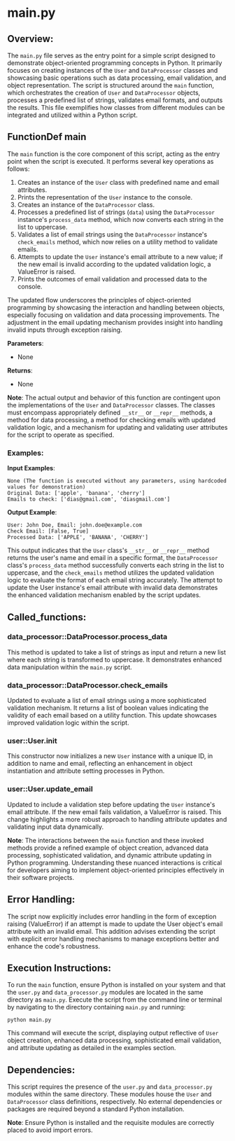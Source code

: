 # main.py

## Overview:
The `main.py` file serves as the entry point for a simple script designed to demonstrate object-oriented programming concepts in Python. It primarily focuses on creating instances of the `User` and `DataProcessor` classes and showcasing basic operations such as data processing, email validation, and object representation. The script is structured around the `main` function, which orchestrates the creation of `User` and `DataProcessor` objects, processes a predefined list of strings, validates email formats, and outputs the results. This file exemplifies how classes from different modules can be integrated and utilized within a Python script.

## FunctionDef main

The `main` function is the core component of this script, acting as the entry point when the script is executed. It performs several key operations as follows:

1. Creates an instance of the `User` class with predefined name and email attributes.
2. Prints the representation of the `User` instance to the console.
3. Creates an instance of the `DataProcessor` class.
4. Processes a predefined list of strings (`data`) using the `DataProcessor` instance's `process_data` method, which now converts each string in the list to uppercase.
5. Validates a list of email strings using the `DataProcessor` instance's `check_emails` method, which now relies on a utility method to validate emails.
6. Attempts to update the `User` instance's email attribute to a new value; if the new email is invalid according to the updated validation logic, a ValueError is raised.
7. Prints the outcomes of email validation and processed data to the console.

The updated flow underscores the principles of object-oriented programming by showcasing the interaction and handling between objects, especially focusing on validation and data processing improvements. The adjustment in the email updating mechanism provides insight into handling invalid inputs through exception raising.

**Parameters**:
- None

**Returns**:
- None

**Note**: The actual output and behavior of this function are contingent upon the implementations of the `User` and `DataProcessor` classes. The classes must encompass appropriately defined `__str__` or `__repr__` methods, a method for data processing, a method for checking emails with updated validation logic, and a mechanism for updating and validating user attributes for the script to operate as specified.

### Examples:
**Input Examples**: 
```
None (The function is executed without any parameters, using hardcoded values for demonstration)
Original Data: ['apple', 'banana', 'cherry']
Emails to check: ['dias@gmail.com', 'diasgmail.com']
```

**Output Example**:
```
User: John Doe, Email: john.doe@example.com
Check Email: [False, True]
Processed Data: ['APPLE', 'BANANA', 'CHERRY']
```
This output indicates that the `User` class's `__str__` or `__repr__` method returns the user's name and email in a specific format, the `DataProcessor` class's `process_data` method successfully converts each string in the list to uppercase, and the `check_emails` method utilizes the updated validation logic to evaluate the format of each email string accurately. The attempt to update the User instance's email attribute with invalid data demonstrates the enhanced validation mechanism enabled by the script updates.

## Called_functions:

### data_processor::DataProcessor.process_data
This method is updated to take a list of strings as input and return a new list where each string is transformed to uppercase. It demonstrates enhanced data manipulation within the `main.py` script.

### data_processor::DataProcessor.check_emails
Updated to evaluate a list of email strings using a more sophisticated validation mechanism. It returns a list of boolean values indicating the validity of each email based on a utility function. This update showcases improved validation logic within the script.

### user::User.__init__
This constructor now initializes a new `User` instance with a unique ID, in addition to name and email, reflecting an enhancement in object instantiation and attribute setting processes in Python.

### user::User.update_email
Updated to include a validation step before updating the `User` instance's email attribute. If the new email fails validation, a ValueError is raised. This change highlights a more robust approach to handling attribute updates and validating input data dynamically.

**Note**: The interactions between the `main` function and these invoked methods provide a refined example of object creation, advanced data processing, sophisticated validation, and dynamic attribute updating in Python programming. Understanding these nuanced interactions is critical for developers aiming to implement object-oriented principles effectively in their software projects.

## Error Handling:
The script now explicitly includes error handling in the form of exception raising (ValueError) if an attempt is made to update the User object's email attribute with an invalid email. This addition advises extending the script with explicit error handling mechanisms to manage exceptions better and enhance the code's robustness.

## Execution Instructions:
To run the `main` function, ensure Python is installed on your system and that the `user.py` and `data_processor.py` modules are located in the same directory as `main.py`. Execute the script from the command line or terminal by navigating to the directory containing `main.py` and running:
```
python main.py
```
This command will execute the script, displaying output reflective of `User` object creation, enhanced data processing, sophisticated email validation, and attribute updating as detailed in the examples section.

## Dependencies:
This script requires the presence of the `user.py` and `data_processor.py` modules within the same directory. These modules house the `User` and `DataProcessor` class definitions, respectively. No external dependencies or packages are required beyond a standard Python installation.

**Note**: Ensure Python is installed and the requisite modules are correctly placed to avoid import errors.